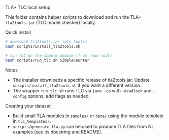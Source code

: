 TLA+ TLC local setup

This folder contains helper scripts to download and run the TLA+ `tla2tools.jar` (TLC model checker) locally.

Quick install

```bash
# download tla2tools.jar into tools/
bash scripts/install_tla2tools.sh

# run TLC on the sample module (from repo root)
bash scripts/run_tlc.sh SimpleCounter
```

Notes
- The installer downloads a specific release of tla2tools.jar. Update `scripts/install_tla2tools.sh` if you want a different version.
- The wrapper `run_tlc.sh` runs TLC via `java -cp` with `-deadlock` and `-config` options; add flags as needed.

Creating your dataset
- Build small TLA modules in `samples/` or `data/` using the module template in `tla_templates/`.
- `scripts/generate_tla.py` can be used to produce TLA files from NL examples (see its docstring and README).

